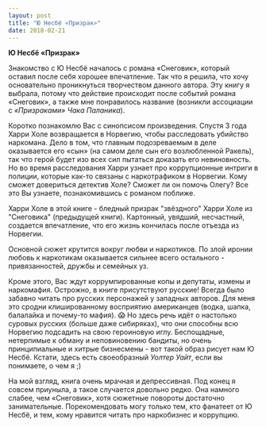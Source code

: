 ```yaml
---
layout: post
title: "Ю Несбё «Призрак»"
date: 2018-02-21
---
```


**Ю Несбё «Призрак»**

Знакомство с Ю Несбё началось с романа «Снеговик», который оставил после себя хорошее впечатление. Так что я решила, что хочу основательно проникнуться творчеством данного автора. 
Эту книгу я выбрала, потому что действие происходит после событий романа «Снеговик», а также мне понравилось название (возникли ассоциации с *«Призраками» Чака Паланика*). 

Коротко познакомлю Вас с синопсисом произведения.
Спустя 3 года Харри Холе возвращается в Норвегию, чтобы расследовать убийство наркомана. Дело в том, что главным подозреваемым в деле оказывается его «сын» (на самом деле сын его возлюбленной Ракель), так что герой будет изо всех сил пытаться доказать его невиновность. Но во время расследования Харри узнает про коррупционные интриги в полиции, которые как-то связаны с наркотрафиком в Норвегии. Кому сможет довериться детектив Холе? Сможет ли он помочь Олегу? Все это Вы узнаете, познакомившись с романом поближе.

Харри Холе в этой книге - бледный призрак "звёздного" Харри Холе из "Снеговика" (предыдущей книги). Картонный, увядший, несчастный, создается впечатление, что его жизнь кончилась после отъезда из Норвегии.

Основной сюжет крутится вокруг любви и наркотиков. По злой иронии любовь к наркотикам оказывается сильнее всего остального - привязанностей, дружбы и семейных уз.

Кроме этого, Вас ждут коррумпированные копы и депутаты, измены и наркомафия.
Острожно, в книге присутствуют русские! Всегда было забавно читать про русских персонажей у западных авторов. Для меня это сродни клишированному восприятию американцев (водка, шапка, балалайка и почему-то мафия). 😱 Но здесь речь идёт о настолько суровых русских (больше даже сибиряках), что они способны всю Норвегию подсадить на свою героиновую иглу. Беспощадные, нетерпимые к обману и неповиновению бандиты, но очень принципиальные и хитрые бизнесмены - вот такой образ рисует нам Ю Несбё. 
Кстати, здесь есть своеобразный *Уолтер Уайт*, если вы понимаете, о чем я ;) 

На мой взгляд, книга очень мрачная и депрессивная. Под конец я совсем приуныла, а такое случается довольно редко. Она намного слабее, чем «Снеговик», хотя сюжетные повороты достаточно занимательные.
Порекомендовать могу только тем, кто фанатеет от Ю Несбё, и тем, кому нравится читать про наркобизнес и коррупцию.
